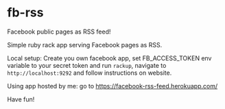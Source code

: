 # fb-rss
Facebook public pages as RSS feed!

Simple ruby rack app serving Facebook pages as RSS. 

Local setup: Create you own facebook app, set FB_ACCESS_TOKEN env variable to your secret token and run `rackup`, navigate to `http://localhost:9292` and follow instructions on website.

Using app hosted by me: go to https://facebook-rss-feed.herokuapp.com/ 

Have fun!
